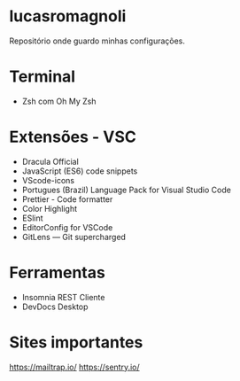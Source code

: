 # lucasromagnoli

Repositório onde guardo minhas configurações.

# Terminal
- Zsh com Oh My Zsh

# Extensões - VSC

- Dracula Official
- JavaScript (ES6) code snippets
- VScode-icons
- Portugues (Brazil) Language Pack for Visual Studio Code
- Prettier - Code formatter
- Color Highlight
- ESlint
- EditorConfig for VSCode
- GitLens — Git supercharged

# Ferramentas

- Insomnia REST Cliente
- DevDocs Desktop

# Sites importantes
https://mailtrap.io/
https://sentry.io/
